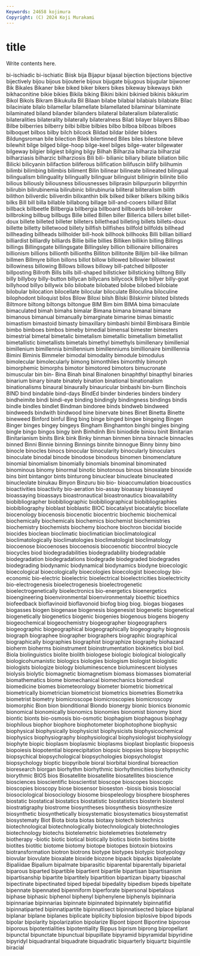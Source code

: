 ```yaml
---
Keywords: 24658 kojimura
Copyright: (C) 2024 Koji Murakami
---
```


# title

Write contents here.



 bi-ischiadic bi-ischiatic Biisk bija Bijapur bijasal bijection bijections
bijective bijectively bijou bijous bijouterie bijoux bijugate bijugous bijugular bijwoner
Bik Bikales Bikaner bike biked biker bikers bikes bikeway bikeways
bikh bikhaconitine bikie bikies Bikila biking Bikini bikini bikinied bikinis
bikkurim Bikol Bikols Bikram Bikukulla Bil Bilaan bilabe bilabial bilabials
bilabiate Bilac bilaciniate bilalo bilamellar bilamellate bilamellated bilaminar bilaminate bilaminated
biland bilander bilanders bilateral bilateralism bilateralistic bilateralities bilaterality bilaterally bilateralness
Bilati bilayer bilayers Bilbao Bilbe bilberries bilberry bilbi bilbie bilbies
bilbo bilboa bilboas bilboes bilboquet bilbos bilby bilch bilcock Bildad
bildar bilder bilders Bildungsroman bile bilection Bilek bilertinned Biles biles
bilestone bileve bilewhit bilge bilged bilge-hoop bilge-keel bilges bilge-water bilgewater
bilgeway bilgier bilgiest bilging bilgy Bilhah Bilharzia bilharzia bilharzial bilharziasis
bilharzic bilharziosis Bili bili- bilianic biliary biliate biliation bilic Bilicki
bilicyanin bilifaction biliferous bilification bilifuscin bilify bilihumin bilimbi bilimbing bilimbis
biliment Bilin bilinear bilineate bilineated bilingual bilingualism bilinguality bilingually bilinguar
bilinguist bilinigrin bilinite bilio bilious biliously biliousness biliousnesses biliprasin bilipurpurin
bilipyrrhin bilirubin bilirubinemia bilirubinic bilirubinuria biliteral biliteralism bilith bilithon biliverdic
biliverdin bilixanthin bilk bilked bilker bilkers bilking bilkis bilks Bill
bill billa billable billabong billage bill-and-cooers billard Billat billback billbeetle
Billbergia billbergia billboard billboards bill-broker billbroking billbug billbugs Bille billed
Billen biller Billerica billers billet billet-doux billete billeted billeter billeters
billethead billeting billets billets-doux billette billetty billetwood billety billfish billfishes
billfold billfolds billhead billheading billheads billholder bill-hook billhook billhooks Billi
billian billiard billiardist billiardly billiards Billie billie billies Billiken billikin
billing Billings billings Billingsgate billingsgate Billingsley billion billionaire billionaires billionism
billions billionth billionths Billiton billitonite Billjim bill-like billman billmen Billmyre
billon billons billot billow billowed billowier billowiest billowiness billowing Billows
billows billowy bill-patched billposter billposting Billroth Bills bills bill-shaped billsticker
billsticking billtong Billy billy billyboy billy-button billycan billycans billycock Billye
billyer billy-goat billyhood billyo billywix bilo bilobate bilobated bilobe bilobed
bilobiate bilobular bilocation bilocellate bilocular biloculate Biloculina biloculine bilophodont biloquist
bilos Bilow Biloxi bilsh Bilski Bilskirnir bilsted bilsteds Biltmore biltong
biltongs biltongue BIM Bim bim BIMA bima bimaculate bimaculated bimah
bimahs bimalar Bimana bimana bimanal bimane bimanous bimanual bimanually bimarginate
bimarine bimas bimastic bimastism bimastoid bimasty bimaxillary bimbashi bimbil Bimbisara
Bimble bimbo bimboes bimbos bimeby bimedial bimensal bimester bimesters bimestrial
bimetal bimetalic bimetalism bimetallic bimetallism bimetallist bimetallistic bimetallists bimetals bimethyl
bimethyls bimillenary bimillenial bimillenium bimillennia bimillennium bimillenniums bimillionaire bimilllennia Bimini
Biminis Bimmeler bimodal bimodality bimodule bimodulus bimolecular bimolecularly bimong bimonthlies
bimonthly bimorph bimorphemic bimorphs bimotor bimotored bimotors bimucronate bimuscular bin
bin- Bina Binah binal Binalonen binaphthyl binapthyl binaries binarium binary
binate binately bination binational binationalism binationalisms binaural binaurally binauricular binbashi
bin-burn Binchois BIND bind bindable bind-days BIndEd binder binderies binders
bindery bindheimite bindi bindi-eye binding bindingly bindingness bindings bindis bindle
bindles bindlet Bindman bindoree binds bindweb bindweed bindweeds bindwith bindwood
bine binervate bines Binet Binetta Binette bineweed Binford binful Bing
bing binge binged bingee bingeing Bingen Binger binges bingey bingeys
Bingham Binghamton binghi bingies binging bingle bingo bingos bingy binh
Binhdinh Bini biniodide biniou binit Binitarian Binitarianism binits Bink bink
Binky binman binmen binna binnacle binnacles binned Binni Binnie binning
Binnings binnite binnogue Binny binny bino binocle binocles binocs binocular
binocularity binocularly binoculars binoculate binodal binode binodose binodous binomen binomenclature
binomial binomialism binomially binomials binominal binominated binominous binomy binormal binotic
binotonous binous binoxalate binoxide bins bint bintangor bints binturong binuclear
binucleate binucleated binucleolate binukau Binyon Binzuru bio bio- bioaccumulation bioacoustics
bioactivities bioactivity bio-aeration bio-assay bioassay bioassayed bioassaying bioassays bioastronautical bioastronautics
bioavailability biobibliographer biobibliographic biobibliographical biobibliographies biobibliography bioblast bioblastic BIOC biocatalyst
biocatalytic biocellate biocenology biocenosis biocenotic biocentric biochemic biochemical biochemically biochemicals
biochemics biochemist biochemistries biochemistry biochemists biochemy biochore biochron biocidal biocide
biocides bioclean bioclimatic bioclimatician bioclimatological bioclimatologically bioclimatologies bioclimatologist bioclimatology biocoenose
biocoenoses biocoenosis biocoenotic biocontrol biocycle biocycles biod biodegradabilities biodegradability biodegradable
biodegradation biodegradations biodegrade biodegraded biodegrades biodegrading biodynamic biodynamical biodynamics biodyne
bioecologic bioecological bioecologically bioecologies bioecologist bioecology bio-economic bio-electric bioelectric bioelectrical
bioelectricities bioelectricity bio-electrogenesis bioelectrogenesis bioelectrogenetic bioelectrogenetically bioelectronics bio-energetics bioenergetics bioengineering
bioenvironmental bioenvironmentaly bioethic bioethics biofeedback bioflavinoid bioflavonoid biofog biog biog.
biogas biogases biogasses biogen biogenase biogenesis biogenesist biogenetic biogenetical biogenetically
biogenetics biogenic biogenies biogenous biogens biogeny biogeochemical biogeochemistry biogeographer biogeographers
biogeographic biogeographical biogeographically biogeography biognosis biograph biographee biographer biographers biographic
biographical biographically biographies biographist biographize biography biohazard bioherm bioherms bioinstrument
bioinstrumentation biokinetics biol biol. Biola biolinguistics biolite biolith biologese biologic
biological biologically biologicohumanistic biologics biologies biologism biologist biologistic biologists biologize
biology bioluminescence bioluminescent biolyses biolysis biolytic biomagnetic biomagnetism biomass biomasses
biomaterial biomathematics biome biomechanical biomechanics biomedical biomedicine biomes biometeorology biometer
biometric biometrical biometrically biometrician biometricist biometrics biometries Biometrika biometrist biometry
biomicroscope biomicroscopies biomicroscopy biomorphic Bion bion bionditional Biondo bionergy bionic
bionics bionomic bionomical bionomically bionomics bionomies bionomist bionomy biont biontic
bionts bio-osmosis bio-osmotic biophagism biophagous biophagy biophilous biophor biophore biophotometer
biophotophone biophysic biophysical biophysically biophysicist biophysicists biophysicochemical biophysics biophysiography biophysiological
biophysiologist biophysiology biophyte biopic bioplasm bioplasmic bioplasms bioplast bioplastic biopoesis
biopoiesis biopotential bioprecipitation biopsic biopsies biopsy biopsychic biopsychical biopsychological biopsychologies
biopsychologist biopsychology bioptic biopyribole bioral biorbital biordinal bioreaction bioresearch biorgan
biorhythm biorhythmic biorhythmicities biorhythmicity biorythmic BIOS bios Biosatellite biosatellite biosatellites
bioscience biosciences bioscientific bioscientist bioscope bioscopes bioscopic bioscopies bioscopy biose
biosensor bioseston -biosis biosis biosocial biosociological biosociology biosome biospeleology biosphere
biospheres biostatic biostatical biostatics biostatistic biostatistics biosterin biosterol biostratigraphy biostrome
biosyntheses biosynthesis biosynthesize biosynthetic biosynthetically biosystematic biosystematics biosystematist biosystematy Biot
Biota biota biotas biotaxy biotech biotechnics biotechnological biotechnologically biotechnologicaly biotechnologies
biotechnology biotechs biotelemetric biotelemetries biotelemetry biotherapy -biotic biotic biotical biotically
biotics biotin biotins biotite biotites biotitic biotome biotomy biotope biotopes
biotoxin biotoxins biotransformation biotron biotrons biotype biotypes biotypic biotypology biovular
biovulate bioxalate bioxide biozone bipack bipacks bipaleolate Bipaliidae Bipalium bipalmate
biparasitic biparental biparentally biparietal biparous biparted bipartible bipartient bipartile bipartisan
bipartisanism bipartisanship bipartite bipartitely bipartition bipartizan biparty bipaschal bipectinate bipectinated
biped bipedal bipedality bipedism bipeds bipeltate bipennate bipennated bipenniform biperforate
bipersonal bipetalous biphase biphasic biphenol biphenyl biphenylene biphenyls bipinnaria bipinnariae
bipinnarias bipinnate bipinnated bipinnately bipinnatifid bipinnatiparted bipinnatipartite bipinnatisect bipinnatisected biplace
biplanal biplanar biplane biplanes biplicate biplicity biplosion biplosive bipod bipods
bipolar bipolarity bipolarization bipolarize Bipont bipont Bipontine biporose biporous bipotentialities
bipotentiality Bippus biprism biprong bipropellant bipunctal bipunctate bipunctual bipupillate bipyramid
bipyramidal bipyridine bipyridyl biquadrantal biquadrate biquadratic biquarterly biquartz biquintile biracial
